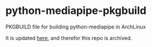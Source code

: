 # python-mediapipe-pkgbuild
PKGBUILD file for building python-mediapipe in ArchLinux

It is updated [here](https://github.com/archlinuxcn/repo/tree/master/archlinuxcn/python-mediapipe), and therefor this repo is archived.
